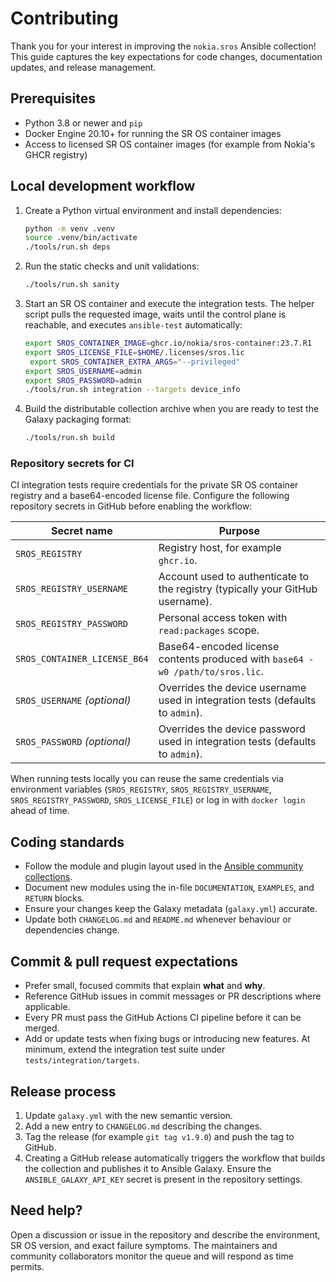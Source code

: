 # Contributing

Thank you for your interest in improving the `nokia.sros` Ansible collection! This guide captures the key expectations for code changes, documentation updates, and release management.

## Prerequisites

* Python 3.8 or newer and `pip`
* Docker Engine 20.10+ for running the SR OS container images
* Access to licensed SR OS container images (for example from Nokia's GHCR registry)

## Local development workflow

1. Create a Python virtual environment and install dependencies:
   ```bash
   python -m venv .venv
   source .venv/bin/activate
   ./tools/run.sh deps
   ```
2. Run the static checks and unit validations:
   ```bash
   ./tools/run.sh sanity
   ```
3. Start an SR OS container and execute the integration tests. The helper script pulls the requested image, waits until the control plane is reachable, and executes `ansible-test` automatically:
   ```bash
   export SROS_CONTAINER_IMAGE=ghcr.io/nokia/sros-container:23.7.R1
   export SROS_LICENSE_FILE=$HOME/.licenses/sros.lic
    export SROS_CONTAINER_EXTRA_ARGS="--privileged"
   export SROS_USERNAME=admin
   export SROS_PASSWORD=admin
   ./tools/run.sh integration --targets device_info
   ```
4. Build the distributable collection archive when you are ready to test the Galaxy packaging format:
   ```bash
   ./tools/run.sh build
   ```

### Repository secrets for CI

CI integration tests require credentials for the private SR OS container registry and a base64-encoded license file. Configure the following repository secrets in GitHub before enabling the workflow:

| Secret name | Purpose |
|-------------|---------|
| `SROS_REGISTRY` | Registry host, for example `ghcr.io`. |
| `SROS_REGISTRY_USERNAME` | Account used to authenticate to the registry (typically your GitHub username). |
| `SROS_REGISTRY_PASSWORD` | Personal access token with `read:packages` scope. |
| `SROS_CONTAINER_LICENSE_B64` | Base64-encoded license contents produced with `base64 -w0 /path/to/sros.lic`. |
| `SROS_USERNAME` *(optional)* | Overrides the device username used in integration tests (defaults to `admin`). |
| `SROS_PASSWORD` *(optional)* | Overrides the device password used in integration tests (defaults to `admin`). |

When running tests locally you can reuse the same credentials via environment variables (`SROS_REGISTRY`, `SROS_REGISTRY_USERNAME`, `SROS_REGISTRY_PASSWORD`, `SROS_LICENSE_FILE`) or log in with `docker login` ahead of time.

## Coding standards

* Follow the module and plugin layout used in the [Ansible community collections](https://docs.ansible.com/ansible/latest/dev_guide/developing_modules_general.html).
* Document new modules using the in-file `DOCUMENTATION`, `EXAMPLES`, and `RETURN` blocks.
* Ensure your changes keep the Galaxy metadata (`galaxy.yml`) accurate.
* Update both `CHANGELOG.md` and `README.md` whenever behaviour or dependencies change.

## Commit & pull request expectations

* Prefer small, focused commits that explain **what** and **why**.
* Reference GitHub issues in commit messages or PR descriptions where applicable.
* Every PR must pass the GitHub Actions CI pipeline before it can be merged.
* Add or update tests when fixing bugs or introducing new features. At minimum, extend the integration test suite under `tests/integration/targets`.

## Release process

1. Update `galaxy.yml` with the new semantic version.
2. Add a new entry to `CHANGELOG.md` describing the changes.
3. Tag the release (for example `git tag v1.9.0`) and push the tag to GitHub.
4. Creating a GitHub release automatically triggers the workflow that builds the collection and publishes it to Ansible Galaxy. Ensure the `ANSIBLE_GALAXY_API_KEY` secret is present in the repository settings.

## Need help?

Open a discussion or issue in the repository and describe the environment, SR OS version, and exact failure symptoms. The maintainers and community collaborators monitor the queue and will respond as time permits.
